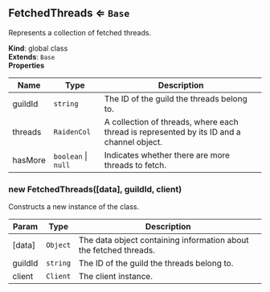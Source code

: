 <a name="FetchedThreads"></a>

## FetchedThreads ⇐ <code>Base</code>
Represents a collection of fetched threads.

**Kind**: global class  
**Extends**: <code>Base</code>  
**Properties**

| Name | Type | Description |
| --- | --- | --- |
| guildId | <code>string</code> | The ID of the guild the threads belong to. |
| threads | <code>RaidenCol</code> | A collection of threads, where each thread is represented by its ID and a channel object. |
| hasMore | <code>boolean</code> \| <code>null</code> | Indicates whether there are more threads to fetch. |

<a name="new_FetchedThreads_new"></a>

### new FetchedThreads([data], guildId, client)
Constructs a new instance of the class.


| Param | Type | Description |
| --- | --- | --- |
| [data] | <code>Object</code> | The data object containing information about the fetched threads. |
| guildId | <code>string</code> | The ID of the guild the threads belong to. |
| client | <code>Client</code> | The client instance. |

